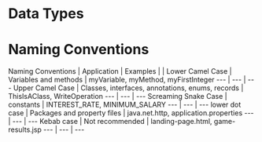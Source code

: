 # Data Types


# Naming Conventions

Naming Conventions | Application | Examples 
 |  |
Lower Camel Case | Variables and methods | myVariable, myMethod, myFirstInteger 
--- | --- | ---
Upper Camel Case | Classes, interfaces, annotations, enums, records | ThisIsAClass, WriteOperation
--- | --- | ---
Screaming Snake Case | constants | INTEREST_RATE, MINIMUM_SALARY
--- | --- | ---
lower dot case | Packages and property files | java.net.http, application.properties
--- | --- | ---
Kebab case | Not recommended | landing-page.html, game-results.jsp
--- | --- | ---


